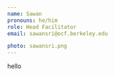 ```yaml
---
name: Sawan
pronouns: he/him
role: Head Facilitator
email: sawansri@ocf.berkeley.edu

photo: sawansri.png
---
```


hello

